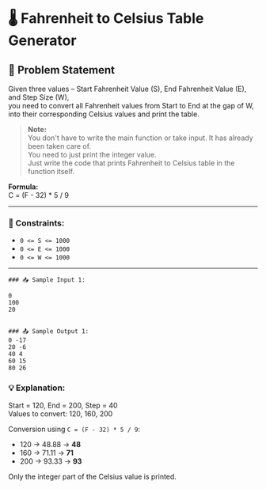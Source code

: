 # 🌡️ Fahrenheit to Celsius Table Generator

## 🧩 Problem Statement

Given three values – Start Fahrenheit Value (S), End Fahrenheit Value (E), and Step Size (W),  
you need to convert all Fahrenheit values from Start to End at the gap of W,  
into their corresponding Celsius values and print the table.

> **Note:**  
> You don't have to write the main function or take input. It has already been taken care of.  
> You need to just print the integer value.  
> Just write the code that prints Fahrenheit to Celsius table in the function itself.

**Formula:**  
C = (F - 32) * 5 / 9


---

### 📌 Constraints:
- `0 <= S <= 1000`  
- `0 <= E <= 1000`  
- `0 <= W <= 1000`  

---
```
### 📥 Sample Input 1:

0
100
20


### 📤 Sample Output 1:
0 -17
20 -6
40 4
60 15
80 26
```
### 💡 Explanation:

Start = 120, End = 200, Step = 40  
Values to convert: 120, 160, 200  

Conversion using `C = (F - 32) * 5 / 9`:
- 120 → 48.88 → **48**
- 160 → 71.11 → **71**
- 200 → 93.33 → **93**

Only the integer part of the Celsius value is printed.